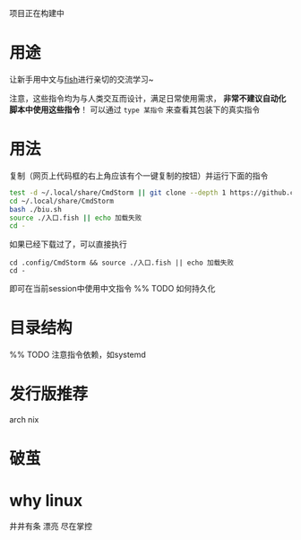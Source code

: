 项目正在构建中

# 用途

让新手用中文与[fish](fishshell.com/)进行亲切的交流学习~

注意，这些指令均为与人类交互而设计，满足日常使用需求， **非常不建议自动化脚本中使用这些指令**！ 
可以通过 `type 某指令` 来查看其包装下的真实指令

# 用法

复制（网页上代码框的右上角应该有个一键复制的按钮）并运行下面的指令
```sh
test -d ~/.local/share/CmdStorm || git clone --depth 1 https://github.com/AmourAmer/CmdStorm.git ~/.local/share/CmdStorm || return 1
cd ~/.local/share/CmdStorm 
bash ./biu.sh
source ./入口.fish || echo 加载失败
cd -
```

如果已经下载过了，可以直接执行
```fish
cd .config/CmdStorm && source ./入口.fish || echo 加载失败
cd -
```
即可在当前session中使用中文指令
%% TODO 如何持久化

# 目录结构

%% TODO 注意指令依赖，如systemd

# 发行版推荐

arch
nix

# 破茧

# why linux
井井有条
漂亮
尽在掌控
